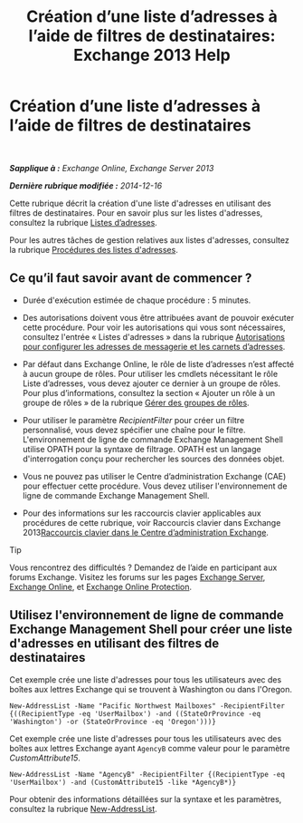﻿---
title: 'Création d’une liste d’adresses à l’aide de filtres de destinataires: Exchange 2013 Help'
TOCTitle: Création d’une liste d’adresses à l’aide de filtres de destinataires
ms:assetid: 8eabea64-97c6-40af-b61c-9b6a125cbdf1
ms:mtpsurl: https://technet.microsoft.com/fr-fr/library/Bb123718(v=EXCHG.150)
ms:contentKeyID: 50478685
ms.date: 05/23/2018
mtps_version: v=EXCHG.150
ms.translationtype: MT
---

# Création d’une liste d’adresses à l’aide de filtres de destinataires

 

_**Sapplique à :** Exchange Online, Exchange Server 2013_

_**Dernière rubrique modifiée :** 2014-12-16_

Cette rubrique décrit la création d'une liste d'adresses en utilisant des filtres de destinataires. Pour en savoir plus sur les listes d'adresses, consultez la rubrique [Listes d’adresses](address-lists-exchange-2013-help.md).

Pour les autres tâches de gestion relatives aux listes d'adresses, consultez la rubrique [Procédures des listes d'adresses](address-list-procedures-exchange-2013-help.md).

## Ce qu’il faut savoir avant de commencer ?

  - Durée d'exécution estimée de chaque procédure : 5 minutes.

  - Des autorisations doivent vous être attribuées avant de pouvoir exécuter cette procédure. Pour voir les autorisations qui vous sont nécessaires, consultez l'entrée « Listes d'adresses » dans la rubrique [Autorisations pour configurer les adresses de messagerie et les carnets d’adresses](email-address-and-address-book-permissions-exchange-2013-help.md).

  - Par défaut dans Exchange Online, le rôle de liste d’adresses n’est affecté à aucun groupe de rôles. Pour utiliser les cmdlets nécessitant le rôle Liste d’adresses, vous devez ajouter ce dernier à un groupe de rôles. Pour plus d’informations, consultez la section « Ajouter un rôle à un groupe de rôles » de la rubrique [Gérer des groupes de rôles](manage-role-groups-exchange-2013-help.md).

  - Pour utiliser le paramètre *RecipientFilter* pour créer un filtre personnalisé, vous devez spécifier une chaîne pour le filtre. L'environnement de ligne de commande Exchange Management Shell utilise OPATH pour la syntaxe de filtrage. OPATH est un langage d'interrogation conçu pour rechercher les sources des données objet.

  - Vous ne pouvez pas utiliser le Centre d’administration Exchange (CAE) pour effectuer cette procédure. Vous devez utiliser l'environnement de ligne de commande Exchange Management Shell.

  - Pour des informations sur les raccourcis clavier applicables aux procédures de cette rubrique, voir Raccourcis clavier dans Exchange 2013[Raccourcis clavier dans le Centre d’administration Exchange](keyboard-shortcuts-in-the-exchange-admin-center-exchange-online-protection-help.md).

> [!TIP]
> Vous rencontrez des difficultés ? Demandez de l’aide en participant aux forums Exchange. Visitez les forums sur les pages <a href="https://go.microsoft.com/fwlink/p/?linkid=60612">Exchange Server</a>, <a href="https://go.microsoft.com/fwlink/p/?linkid=267542">Exchange Online</a>, et <a href="https://go.microsoft.com/fwlink/p/?linkid=285351">Exchange Online Protection</a>.


## Utilisez l'environnement de ligne de commande Exchange Management Shell pour créer une liste d'adresses en utilisant des filtres de destinataires

Cet exemple crée une liste d'adresses pour tous les utilisateurs avec des boîtes aux lettres Exchange qui se trouvent à Washington ou dans l'Oregon.

    New-AddressList -Name "Pacific Northwest Mailboxes" -RecipientFilter {((RecipientType -eq 'UserMailbox') -and ((StateOrProvince -eq 'Washington') -or (StateOrProvince -eq 'Oregon')))}

Cet exemple crée une liste d'adresses pour tous les utilisateurs avec des boîtes aux lettres Exchange ayant `AgencyB` comme valeur pour le paramètre *CustomAttribute15*.

    New-AddressList -Name "AgencyB" -RecipientFilter {(RecipientType -eq 'UserMailbox') -and (CustomAttribute15 -like *AgencyB*)}

Pour obtenir des informations détaillées sur la syntaxe et les paramètres, consultez la rubrique [New-AddressList](https://technet.microsoft.com/fr-fr/library/aa996912\(v=exchg.150\)).

